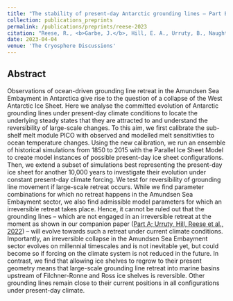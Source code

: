 ```yaml
---
title: "The stability of present-day Antarctic grounding lines — Part B: Possible commitment of regional collapse under current climate"
collection: publications_preprints
permalink: /publications/preprints/reese-2023
citation: "Reese, R., <b>Garbe, J.</b>, Hill, E. A., Urruty, B., Naughten, K. A., Gagliardini, O., Durand, G., Gillet-Chaulet, F., Chandler, D., Langebroek, P. M., Winkelmann, R.: <i>The stability of present-day Antarctic grounding lines — Part B: Possible commitment of regional collapse under current climate</i>, The Cryosphere Discuss. [preprint], accepted, DOI: <a href='https://doi.org/10.5194/tc-2022-105'>10.5194/tc-2022-105</a>, 2023."
date: 2023-04-04
venue: 'The Cryosphere Discussions'
---
```


## Abstract
Observations of ocean-driven grounding line retreat in the Amundsen Sea Embayment in Antarctica give rise to the question of a collapse of the West Antarctic Ice Sheet. Here we analyse the committed evolution of Antarctic grounding lines under present-day climate conditions to locate the underlying steady states that they are attracted to and understand the reversibility of large-scale changes. To this aim, we first calibrate the sub-shelf melt module PICO with observed and modelled melt sensitivities to ocean temperature changes. Using the new calibration, we run an ensemble of historical simulations from 1850 to 2015 with the Parallel Ice Sheet Model to create model instances of possible present-day ice sheet configurations. Then, we extend a subset of simulations best representing the present-day ice sheet for another 10,000 years to investigate their evolution under constant present-day climate forcing. We test for reversibility of grounding line movement if large-scale retreat occurs. While we find parameter combinations for which no retreat happens in the Amundsen Sea Embayment sector, we also find admissible model parameters for which an irreversible retreat takes place. Hence, it cannot be ruled out that the grounding lines – which are not engaged in an irreversible retreat at the moment as shown in our companion paper ([Part A; Urruty, Hill, Reese et al., 2022](/publications/preprints/urruty-hill-reese-2022)) – will evolve towards such a retreat under current climate conditions. Importantly, an irreversible collapse in the Amundsen Sea Embayment sector evolves on millennial timescales and is not inevitable yet, but could become so if forcing on the climate system is not reduced in the future. In contrast, we find that allowing ice shelves to regrow to their present geometry means that large-scale grounding line retreat into marine basins upstream of Filchner-Ronne and Ross ice shelves is reversible. Other grounding lines remain close to their current positions in all configurations under present-day climate.